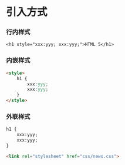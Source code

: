 # 引入方式
### 行内样式
`<h1 style="xxx:yyy; xxx:yyy;">HTML 5</h1>`
### 内嵌样式
```html
<style>
	h1 {
		xxx:yyy;
		xxx:yyy;
	}
</style>
```
### 外联样式
```html
h1 {
	xxx:yyy;
	xxx:yyy;
}
```
```html
<link rel="stylesheet" href="css/news.css">
```